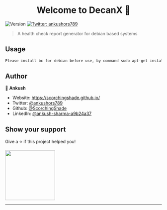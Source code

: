 <h1 align="center">Welcome to DecanX 👋</h1>
<p>
  <img alt="Version" src="https://img.shields.io/badge/version-1.0.1-blue.svg?cacheSeconds=2592000" />
  <a href="https://twitter.com/ankushors789" target="_blank">
    <img alt="Twitter: ankushors789" src="https://img.shields.io/twitter/follow/ankushors789.svg?style=social" />
  </a>
</p>

> A health check report generator for debian based systems

## Usage

```sh
Please install bc for debian before use, by command sudo apt-get install bc
```

## Author

👤 **Ankush**

* Website: https://scorchingshade.github.io/
* Twitter: [@ankushors789](https://twitter.com/ankushors789)
* Github: [@ScorchingShade](https://github.com/ScorchingShade)
* LinkedIn: [@ankush-sharma-a9b24a37](https://linkedin.com/in/ankush-sharma-a9b24a37)

## Show your support

Give a ⭐️ if this project helped you!

<a href="https://www.patreon.com/ScorchingShade">
  <img src="https://c5.patreon.com/external/logo/become_a_patron_button@2x.png" width="160">
</a>

***
